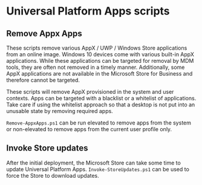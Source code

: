 # Universal Platform Apps scripts

## Remove Appx Apps

These scripts remove various AppX / UWP / Windows Store applications from an online image. Windows 10 devices come with various built-in AppX applications. While these applications can be targeted for removal by MDM tools, they are often not removed in a timely manner. Additionally, some AppX applications are not available in the Microsoft Store for Business and therefore cannot be targeted.

These scripts will remove AppX provisioned in the system and user contexts. Apps can be targeted with a blacklist or a whitelist of applications. Take care if using the whitelist approach so that a desktop is not put into an unusable state by removing required apps.

`Remove-AppxApps.ps1` can be run elevated to remove apps from the system or non-elevated to remove apps from the current user profile only.

## Invoke Store updates

After the initial deployment, the Microsoft Store can take some time to update Universal Platform Apps. `Invoke-StoreUpdates.ps1` can be used to force the Store to download updates.
